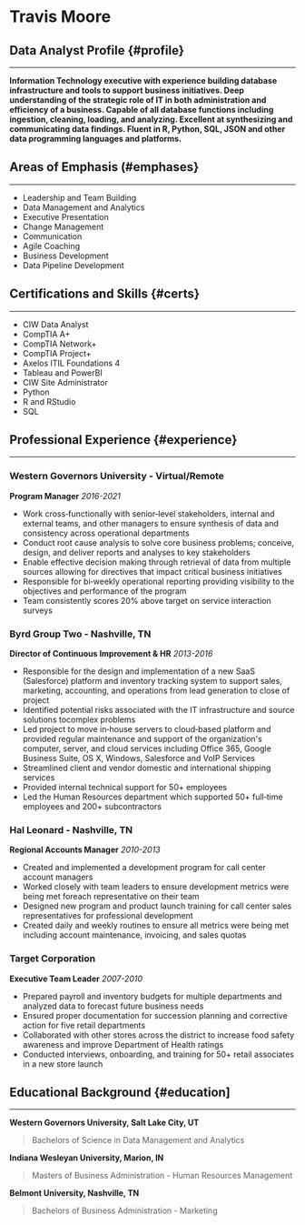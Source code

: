 # Travis Moore

## Data Analyst Profile {#profile}
---
**Information Technology executive with experience building database infrastructure and tools to support business initiatives. Deep understanding of the strategic role of IT in both administration and efficiency of a business. Capable of all database functions including ingestion, cleaning, loading, and analyzing. Excellent at synthesizing and communicating data findings. Fluent in R, Python, SQL, JSON and other data programming languages and platforms.**

## Areas of Emphasis (#emphases}
---
- Leadership and Team Building
- Data Management and Analytics
- Executive Presentation
- Change Management
- Communication
- Agile Coaching
- Business Development
- Data Pipeline Development

## Certifications and Skills {#certs}
---
- CIW Data Analyst
- CompTIA A+
- CompTIA Network+
- CompTIA Project+
- Axelos ITIL Foundations 4
- Tableau and PowerBI
- CIW Site Administrator
- Python
- R and RStudio
- SQL

## Professional Experience {#experience}
---
### Western Governors University - Virtual/Remote
**Program Manager**
*2016-2021*
- Work cross‐functionally with senior‐level stakeholders, internal and external teams, and other managers to ensure synthesis of data and consistency across operational departments
- Conduct root cause analysis to solve core business problems; conceive, design, and deliver reports and analyses to key stakeholders
- Enable effective decision making through retrieval of data from multiple sources allowing for directives that impact critical business initiatives
- Responsible for bi‐weekly operational reporting providing visibility to the objectives and performance of the program
- Team consistently scores 20% above target on service interaction surveys

### Byrd Group Two - Nashville, TN
**Director of Continuous Improvement & HR**
*2013-2016*
- Responsible for the design and implementation of a new SaaS (Salesforce) platform and inventory tracking system to support sales, marketing, accounting, and operations from lead generation to close of project
- Identified potential risks associated with the IT infrastructure and source solutions tocomplex problems
- Led project to move in‐house servers to cloud‐based platform and provided regular maintenance and support of the organization's computer, server, and cloud services including Office 365, Google Business Suite, OS X, Windows, Salesforce and VoIP Services
- Streamlined client and vendor domestic and international shipping services
- Provided internal technical support for 50+ employees
- Led the Human Resources department which supported 50+ full‐time employees and 200+
subcontractors

### Hal Leonard - Nashville, TN
**Regional Accounts Manager**
*2010-2013*
- Created and implemented a development program for call center account managers
- Worked closely with team leaders to ensure development metrics were being met foreach
representative on their team
- Designed new program and product launch training for call center sales representatives for
professional development
- Created daily and weekly routines to ensure all metrics were being met including account
maintenance, invoicing, and sales quotas

### Target Corporation
**Executive Team Leader**
*2007-2010*
- Prepared payroll and inventory budgets for multiple departments and analyzed data to forecast future business needs
- Ensured proper documentation for succession planning and corrective action for five retail departments
- Collaborated with other stores across the district to increase food safety awareness and improve Department of Health ratings
- Conducted interviews, onboarding, and training for 50+ retail associates in a new store launch

## Educational Background {#education]
---
**Western Governors University, Salt Lake City, UT**
> Bachelors of Science in Data Management and Analytics
  
**Indiana Wesleyan University, Marion, IN**
> Masters of Business Administration - Human Resources Management
  
**Belmont University, Nashville, TN**
> Bachelors of Business Administration - Marketing
